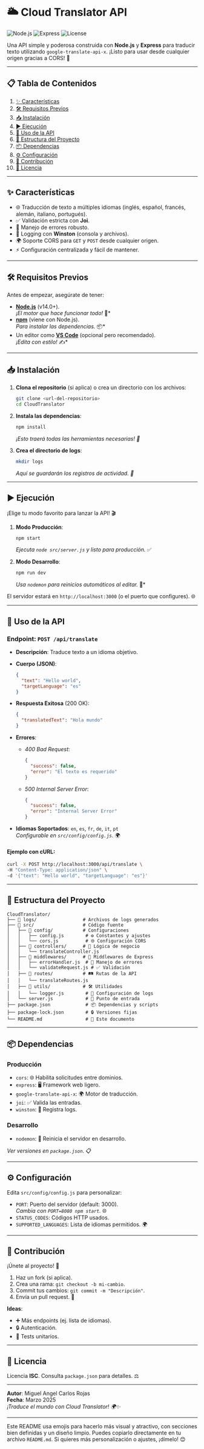 # 🌥️ Cloud Translator API

![Node.js](https://img.shields.io/badge/Node.js-14.0+-green) ![Express](https://img.shields.io/badge/Express-4.x-blue) ![License](https://img.shields.io/badge/License-ISC-yellow)

Una API simple y poderosa construida con **Node.js** y **Express** para traducir texto utilizando `google-translate-api-x`. ¡Listo para usar desde cualquier origen gracias a CORS! 🚀

---

## 📋 Tabla de Contenidos
1. [✨ Características](#-características)
2. [🛠️ Requisitos Previos](#-requisitos-previos)
3. [📥 Instalación](#-instalación)
4. [▶️ Ejecución](#-ejecución)
5. [📡 Uso de la API](#-uso-de-la-api)
6. [📂 Estructura del Proyecto](#-estructura-del-proyecto)
7. [📦 Dependencias](#-dependencias)
8. [⚙️ Configuración](#-configuración)
9. [🤝 Contribución](#-contribución)
10. [📜 Licencia](#-licencia)

---

## ✨ Características
- 🌐 Traducción de texto a múltiples idiomas (inglés, español, francés, alemán, italiano, portugués).
- ✅ Validación estricta con **Joi**.
- 🚨 Manejo de errores robusto.
- 📝 Logging con **Winston** (consola y archivos).
- 🌍 Soporte CORS para `GET` y `POST` desde cualquier origen.
- ⚡ Configuración centralizada y fácil de mantener.

---

## 🛠️ Requisitos Previos
Antes de empezar, asegúrate de tener:
- **[Node.js](https://nodejs.org/)** (v14.0+).  
  *¡El motor que hace funcionar todo!* 🚀*
- **[npm](https://www.npmjs.com/)** (viene con Node.js).  
  *Para instalar las dependencias.* 📦*
- Un editor como **[VS Code](https://code.visualstudio.com/)** (opcional pero recomendado).  
  *¡Edita con estilo!* ✍️*

---

## 📥 Instalación
1. **Clona el repositorio** (si aplica) o crea un directorio con los archivos:
   ```bash
   git clone <url-del-repositorio>
   cd CloudTranslator
   ```

2. **Instala las dependencias**:
   ```bash
   npm install
   ```
   *¡Esto traerá todas las herramientas necesarias! 🧰*

3. **Crea el directorio de logs**:
   ```bash
   mkdir logs
   ```
   *Aquí se guardarán los registros de actividad. 📜*

---

## ▶️ Ejecución
¡Elige tu modo favorito para lanzar la API! 🎬

1. **Modo Producción**:
   ```bash
   npm start
   ```
   *Ejecuta `node src/server.js` y listo para producción.* ✅

2. **Modo Desarrollo**:
   ```bash
   npm run dev
   ```
   *Usa `nodemon` para reinicios automáticos al editar.* 🔄*

El servidor estará en `http://localhost:3000` (o el puerto que configures). 🌐

---

## 📡 Uso de la API
### **Endpoint**: `POST /api/translate`
- **Descripción**: Traduce texto a un idioma objetivo.  
- **Cuerpo (JSON)**:
  ```json
  {
    "text": "Hello world",
    "targetLanguage": "es"
  }
  ```
- **Respuesta Exitosa** (200 OK):
  ```json
  {
    "translatedText": "Hola mundo"
  }
  ```
- **Errores**:
  - *400 Bad Request*:
    ```json
    {
      "success": false,
      "error": "El texto es requerido"
    }
    ```
  - *500 Internal Server Error*:
    ```json
    {
      "success": false,
      "error": "Internal Server Error"
    }
    ```

- **Idiomas Soportados**: `en`, `es`, `fr`, `de`, `it`, `pt`  
  *Configurable en `src/config/config.js`.* 🌍

#### Ejemplo con cURL:
```bash
curl -X POST http://localhost:3000/api/translate \
-H "Content-Type: application/json" \
-d '{"text": "Hello world", "targetLanguage": "es"}'
```

---

## 📂 Estructura del Proyecto
```
CloudTranslator/
├── 📁 logs/                 # Archivos de logs generados
├── 📁 src/                  # Código fuente
│   ├── 📁 config/           # Configuraciones
│   │   ├── config.js        # ⚙️ Constantes y ajustes
│   │   └── cors.js          # 🌐 Configuración CORS
│   ├── 📁 controllers/      # 🧠 Lógica de negocio
│   │   └── translateController.js
│   ├── 📁 middlewares/      # 🔧 Middlewares de Express
│   │   ├── errorHandler.js  # 🚨 Manejo de errores
│   │   └── validateRequest.js # ✅ Validación
│   ├── 📁 routes/           # 🛤️ Rutas de la API
│   │   └── translateRoutes.js
│   ├── 📁 utils/            # 🛠️ Utilidades
│   │   └── logger.js        # 📝 Configuración de logs
│   └── server.js            # 🚀 Punto de entrada
├── package.json             # 📦 Dependencias y scripts
├── package-lock.json        # 🔒 Versiones fijas
└── README.md                # 📖 Este documento
```

---

## 📦 Dependencias
### Producción
- `cors`: 🌐 Habilita solicitudes entre dominios.
- `express`: 🖥️ Framework web ligero.
- `google-translate-api-x`: 🌍 Motor de traducción.
- `joi`: ✅ Valida las entradas.
- `winston`: 📝 Registra logs.

### Desarrollo
- `nodemon`: 🔄 Reinicia el servidor en desarrollo.

*Ver versiones en `package.json`.* 📋

---

## ⚙️ Configuración
Edita `src/config/config.js` para personalizar:
- `PORT`: Puerto del servidor (default: 3000).  
  *Cambia con `PORT=8080 npm start`.* 🌐
- `STATUS_CODES`: Códigos HTTP usados.  
- `SUPPORTED_LANGUAGES`: Lista de idiomas permitidos. 🌍

---

## 🤝 Contribución
¡Únete al proyecto! 🙌
1. Haz un fork (si aplica).
2. Crea una rama: `git checkout -b mi-cambio`.
3. Commit tus cambios: `git commit -m "Descripción"`.
4. Envía un pull request. 🚀

**Ideas**:
- ➕ Más endpoints (ej. lista de idiomas).
- 🔒 Autenticación.
- 🧪 Tests unitarios.

---

## 📜 Licencia
Licencia **ISC**. Consulta `package.json` para detalles. ⚖️

---

**Autor**: Miguel Angel Carlos Rojas  
**Fecha**: Marzo 2025  
*¡Traduce el mundo con Cloud Translator! 🌍✨*

---

Este README usa emojis para hacerlo más visual y atractivo, con secciones bien definidas y un diseño limpio. Puedes copiarlo directamente en tu archivo `README.md`. Si quieres más personalización o ajustes, ¡dímelo! 😊